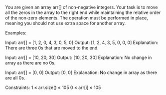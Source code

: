 You are given an array arr[] of non-negative integers. Your task is to move all the zeros in the array to the right end while maintaining the relative order of the non-zero elements. The operation must be performed in place, meaning you should not use extra space for another array.

Examples:

Input: arr[] = [1, 2, 0, 4, 3, 0, 5, 0]
Output: [1, 2, 4, 3, 5, 0, 0, 0]
Explanation: There are three 0s that are moved to the end.

Input: arr[] = [10, 20, 30]
Output: [10, 20, 30]
Explanation: No change in array as there are no 0s.

Input: arr[] = [0, 0]
Output: [0, 0]
Explanation: No change in array as there are all 0s.

Constraints:
1 ≤ arr.size() ≤ 105
0 ≤ arr[i] ≤ 105